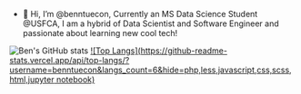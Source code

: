 - 👋 Hi, I’m @benntuecon, Currently an MS Data Science Student @USFCA, I am a hybrid of Data Scientist and Software Engineer and passionate about learning new cool tech!

![Ben's GitHub stats](https://github-readme-stats.vercel.app/api?username=benntuecon&show_icons=true&count_private=true&theme=radical)
[![Top Langs](https://github-readme-stats.vercel.app/api/top-langs/?username=benntuecon&langs_count=6&hide=php,less,javascript,css,scss,html,jupyter notebook)](https://github.com/benntuecon/github_stats)
